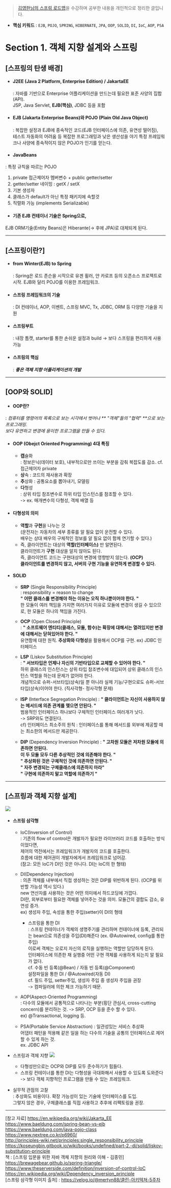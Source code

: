 > [김영한님의 스프링 로드맵](https://www.inflearn.com/roadmaps/373)을 수강하며 공부한 내용을 개인적으로 정리한 글입니다.

- **핵심 키워드** 
: `EJB`, `POJO`, `SPRING`, `HIBERNATE`, `JPA`, `OOP`, `SOLID`, `DI`, `IoC`, `AOP`, `PSA`

# Section 1. 객체 지향 설계와 스프링
## [스프링의 탄생 배경]
- #### J2EE (Java 2 Platform, Enterprise Edition) / JakartaEE  
  : 자바를 기반으로 Enterprise 어플리케이션을 만드는데 필요한 표준 사양의 집합(API).  
    JSP, Java Servlet, **EJB(핵심)**, JDBC 등을 포함   
- #### EJB (Jakarta Enterprise Beans)와 POJO (Plain Old Java Object)  
  : 복잡한 설정과 EJB에 종속적인 코드(EJB 인터페이스에 의존, 유연성 떨어짐),  
  테스트 자동화의 어려움 등 복잡한 프로그래밍과 낮은 생산성을 야기
   특정 프레임워크나 사양에 종속적이지 않은 POJO가 인기를 얻는다.  
- #### JavaBeans   
 : 특정 규칙을 따르는 POJO
  1. private 접근제어자 멤버변수 + public getter/setter
  2. getter/setter 네이밍 : getX / setX
  3. 기본 생성자
  4. 클래스가 default가 아닌 특정 패키지에 속할것
  5. 직렬화 가능 (implements Serializable)
- #### 기존 EJB 컨테이너 기술은 Spring으로,    
EJB ORM기술(Entity Beans)은 Hiberante(-> 후에 JPA)로 대체되게 된다.

------------------

## [스프링이란?]
- #### from Winter(EJB) to Spring   
  : Spring은 로드 존슨을 시작으로 유겐 휠러, 얀 카로프 등의 오픈소스 프로젝트로 시작. EJB와 달리 POJO를 이용한 프레임워크.
- #### 스프링 프레임워크의 기술    
  : DI 컨테이너, AOP, 이벤트, 스프링 MVC, Tx, JDBC, ORM 등 다양한 기술을 지원
- #### 스프링부트   
  : 내장 톰캣, starter를 통한 손쉬운 설정과 build -> 보다 스프링을 편리하게 사용 가능
- #### 스프링의 핵심   
  : _**좋은 객체 지향 어플리케이션의 개발**_

------------------

## [OOP와 SOLID]
- #### OOP란?   
: _컴퓨터를 명령어의 목록으로 보는 시각에서 벗어나 ** "객체"들의 "협력" **으로 보는 프로그래밍.     
보다 유연하고 변경에 용이한 프로그램을 만들 수 있다._
- #### OOP (Obejct Oriented Programming) 4대 특징
  - **캡**슐화   
   : 정보은닉(데이터 보호), 내부적으로만 쓰이는 부분을 감춰 복잡도를 감소. cf. 접근제어자 private
  - **상**속 : 코드의 재사용과 확장
  - **추**상화 : 공통요소를 뽑아내기, 모델링
  - **다**형성   
  : 상위 타입 참조변수로 하위 타입 인스턴스를 참조할 수 있다.   
  -> ex. 매개변수의 다형성, 객체 배열 등
  
- #### 다형성의 의미
  - **역할**과 **구현**을 나누는 것  
  (운전자는 자동차의 세부 종류를 알 필요 없이 운전할 수 있다.  
  배우는 상대 배우의 구체적인 정보를 알 필요 없이 함께 연기할 수 있다.)
  - 즉, 클라이언트는 대상의 **역할(인터페이스)** 만 알면된다.  
    클라이언트가 **구현** 대상을 알지 않아도 된다.  
    즉, 클라이언트 코드는 구현대상의 변경에 영향받지 않는다. **(OCP)**  
    **클라이언트를 변경하지 않고, 서버의 구현 기능을 유연하게 변경할 수 있다.**  
   

- #### SOLID
  - **SRP** (Single Responsibility Principle)  
    : responsibility = reason to change  
    **" 어떤 클래스를 변경해야 하는 이유는 오직 하나뿐이어야 한다. "**    
    한 모듈이 여러 책임을 가지면 여러가지 이유로 모듈에 변경이 생길 수 있으므로, 한 모듈은 하나의 책임을 가진다.   
  
  - **OCP** (Open Closed Principle)  
    : **" 소프트웨어 엔티티(클래스, 모듈, 함수)는 확장에 대해서는 열려있지만 변경에 대해서는 닫혀있어야 한다. "**    
    유연함에 대한 원칙. **추상화와 다형성**을 활용해서 OCP를 구현. ex) JDBC 인터페이스   
  
  - **LSP** (Liskov Substitution Principle)  
    : **" 서브타입은 언제나 자신의 기반타입으로 교체할 수 있어야 한다. "**  
      하위 클래스의 인스턴스는 상위 타입 참조변수에 대입되어 상위 클래스의 인스턴스 역할을 하는데 문제가 없어야 한다.  
      개념적으로 슈퍼-서브타입(상속)일 뿐 아니라 실제 기능/구현으로도 슈퍼-서브타입(상속)이어야 한다. (직사각형- 정사각형 문제)  
  
  - **ISP** (Interface Segregation Principle)
     : **" 클라이언트는 자신이 사용하지 않는 메서드에 의존 관계를 맺으면 안된다. "**  
      범용적인 인터페이스 하나보다 구체적인 인터페이스 여러개가 낫다.   
      -> SRP와도 연결된다.  
      cf) 인터페이스 최소주의 원칙 : 인터페이스를 통해 메서드를 외부에 제공할 때는 최소한의 메서드만 제공한다.

  - **DIP** (Dependency Inversion Principle)
    : **" 고차원 모듈은 저차원 모듈에 의존하면 안된다.**  
     **이 두 모듈 모두 다른 추상적인 것에 의존해야 한다. "**   
     **" 추상화된 것은 구체적인 것에 의존하면 안된다. "**  
     **" 자주 변경되는 구체클래스에 의존하지 마라"**   
     **" 구현에 의존하지 말고 역할에 의존하기 "**   
  
------------------
  
## [스프링과 객체 지향 설계]
![](./images_mj/cleancode.png)
- #### 스프링 삼각형
  - IoC(Inversion of Control)  
  : 기존의 flow of control은 개발자가 필요한 라이브러리 코드를 호출하는 방식이었다면,   
제어의 역전에서는 프레임워크가 개발자의 코드를 호출한다.    
  흐름에 대한 제어권이 개발자에게서 프레임워크로 넘어감.   
  (참고: 모든 IoC가 DI인 것은 아니다. DI는 IoC의 한 형태)  
  
  - DI(Dependency Injection)  
  : 의존 객체를 내부에서 직접 생성하는 것은 DIP를 위반하게 된다. (OCP를 위반할 가능성 역시 있다.)   
   new 연산자를 사용하는 것은 어떤 의미에서 하드코딩에 가깝다.   
  DI란, 외부로부터 필요한 객체를 넣어주는 것을 의미. 모듈간의 결합도 감소, 유연성 증가.    
  ex) 생성자 주입, 속성을 통한 주입(setter)이 DI의 형태   
    - 스프링을 통한 DI    
  : 스프링 컨테이너가 객체의 생명주기를 관리하며
컨테이너에 등록, 관리되는 bean으로 의존성을 주입(DI)해준다 (ex. @Autowired, config를 통한 주입)    
이로써 객체는 오로지 자신의 로직을 실행하는 역할만 담당하게 된다.  
인터페이스에 의존한 채 실행중 어떤 구현 객체를 사용하게 되는지 알 필요가 없다.  
    cf. 수동 빈 등록(@Bean) / 자동 빈 등록(@Component)  
    설정파일을 통한 DI / @Autowired(자동 DI)    
    cf. 필드 주입, setter주입, 생성자 주입 중 생성자 주입을 권장    
    -> 컴파일러에 의한 체크 가능하기 때문.  
   
    
  - AOP(Aspect-Oriented Programming)  
  : 다수의 모듈에서 공통적으로 나타나는 부분(횡단 관심사, cross-cutting concern)를 분리하는 것. -> SRP, OCP 등을 준수 할 수 있다.  
  ex) @Transactional, logging 등.   
  
  - PSA(Portable Service Abstraction)
  : 일관성있는 서비스 추상화  
  어댑터 패턴을 적용해 같은 일을 하는 다수의 기술을 공통의 인터페이스로 제어할 수 있게 하는 것.  
  ex. JDBC API
    
- 스프링과 객체 지향
![](./images_mj/dip_ocp.png)
  - 다형성만으로는 OCP와 DIP를 모두 준수하기가 힘들다.  
  - 스프링 컨테이너를 통한 DI는 다형성을 극대화해서 사용할 수 있도록 도와준다    
  -> 보다 객체 지향적인 프로그램을 만들 수 있는 프레임워크.  
- 실무적 관점의 고찰  
: 추상화도 비용이다. 확장 가능성이 있는 기술에 인터페이스를 도입.    
그렇지 않은 경우, 구체클래스를 직접 사용하고 추후에 리팩토링을 권장.  


------------------

[참고 자료]
https://en.wikipedia.org/wiki/Jakarta_EE  
https://www.baeldung.com/spring-bean-vs-ejb  
https://www.baeldung.com/java-pojo-class  
https://www.nextree.co.kr/p6960/  
http://principles-wiki.net/principles:single_responsibility_principle  
https://koseungbin.gitbook.io/wiki/books/undefined/part-2.-di/solid/liskov-substitution-principle  
책 : [스프링 입문을 위한 자바 객체 지향의 원리와 이해 - 김종민]  
https://brewagebear.github.io/spring-triangle/  
https://www.theserverside.com/definition/inversion-of-control-IoC  
https://en.wikipedia.org/wiki/Dependency_inversion_principle  
[스프링 삼각형 이미지 출처]  : https://velog.io/@mertyn88/클린-아키텍쳐-5주차

